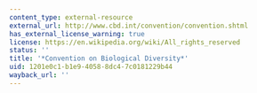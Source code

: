 ```yaml
---
content_type: external-resource
external_url: http://www.cbd.int/convention/convention.shtml
has_external_license_warning: true
license: https://en.wikipedia.org/wiki/All_rights_reserved
status: ''
title: '*Convention on Biological Diversity*'
uid: 1201e0c1-b1e9-4058-8dc4-7c0181229b44
wayback_url: ''
---
```

